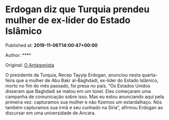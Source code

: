 
# Erdogan diz que Turquia prendeu mulher de ex-líder do Estado Islâmico

Published at: **2019-11-06T14:00:47+00:00**

Author: ****

Original: [O Antagonista](https://www.oantagonista.com/mundo/erdogan-diz-que-turquia-prendeu-mulher-de-ex-lider-do-estado-islamico/)

O presidente da Turquia, Recep Tayyip Erdogan, anunciou nesta quarta-feira que a mulher de Abu Bakr al-Baghdadi, ex-líder do Estado Islâmico, morto no fim do mês passado, foi presa no país.
“Os Estados Unidos disseram que Baghdadi se matou em um túnel. Eles começaram uma campanha de comunicação sobre isso. Mas eu estou anunciando aqui pela primeira vez: capturamos sua mulher e não fizemos um estardalhaço. Nós também capturamos sua irmã e seu cunhado na Síria”, afirmou Erdogan ao discursar em uma universidade de Ancara.
